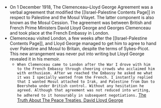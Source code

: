 - On 1 December 1918, The Clemenceau–Lloyd George Agreement was a verbal agreement that modified the [[Israel-Palestine Contents Page]] in respect to Palestine and the Mosul Vilayet. The latter component is also known as the Mosul Cession. The agreement was between British and French Prime Ministers David Lloyd George and Georges Clemenceau and took place at the French Embassy in London.
- Clemenceau visited London, a few weeks after the [[Israel-Palestine Contents Page]], and Lloyd George managed to get him to agree to hand over Palestine and Mosul to Britain, despite the terms of Sykes-Picot. This new arrangement was never put into writing but Lloyd George revealed it in his memoir.
    - `When Clemenceau came to London after the War I drove with him to the French Embassy through cheering crowds who acclaimed him with enthusiasm. After we reached the Embassy he asked me what it was I specially wanted from the French. I instantly replied that I wanted Mosul attached to Irak, and Palestine from Dan to Beersheba under British control. Without any hesitation he agreed. Although that agreement was not reduced into writing, he adhered to it honourably in subsequent negotiations.` [The Truth About The Peace Treaties, David Lloyd George](https://archive.org/details/in.ernet.dli.2015.523826/page/n308/mode/1up)